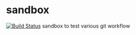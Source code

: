 sandbox
=======
[![Build Status](https://travis-ci.org/philippegabriel/sandbox.png)](https://travis-ci.org/philippegabriel/sandbox)
sandbox to test various git workflow

